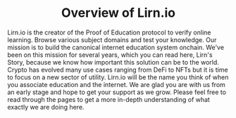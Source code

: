 # <h1 align="center"> Overview of Lirn.io </h1>

Lirn.io is the creator of the Proof of Education protocol to verify online learning. Browse various subject domains and test your knowledge. Our mission is to build the canonical internet education system onchain. We've been on this mission for several years, which you can read here, Lirn's Story, because we know how important this solution can be to the world. Crypto has evolved many use cases ranging from DeFi to NFTs but it is time to focus on a new sector of utility. Lirn.io will be the name you think of when you associate education and the internet. We are glad you are with us from an early stage and hope to get your support as we grow. Please feel free to read through the pages to get a more in-depth understanding of what exactly we are doing here.
